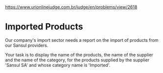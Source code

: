 https://www.urionlinejudge.com.br/judge/en/problems/view/2618

# Imported Products

Our company's import sector needs a report on the import of products from our
Sansul providers.

Your task is to display the name of the products, the name of the supplier and
the name of the category, for the products supplied by the supplier
'Sansul SA' and whose category name is 'Imported'.

